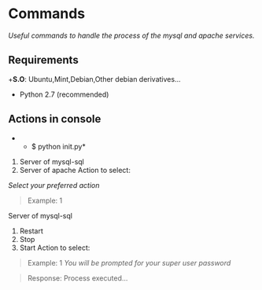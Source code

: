 # Commands
*Useful commands to handle the process of the mysql and apache services.*
## Requirements
  +**S.O**: Ubuntu,Mint,Debian,Other debian derivatives...
 + Python 2.7 (recommended)
 ## Actions in console
 + * $ python init.py*
 
1) Server of mysql-sql
2) Server of apache
Action to select:

*Select your preferred action*
> Example: 1

Server of mysql-sql

1) Restart 
2) Stop 
3) Start 
Action to select:

> Example: 1
 *You will be prompted for your super user password*

> Response:
Process executed...


